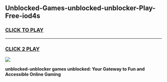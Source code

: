 
## Unblocked-Games-unblocked-unblocker-Play-Free-iod4s
<h3>
<a href="https://premium76.site?title=unblocked-unblocker&ref=20M">CLICK TO PLAY</a></h3>
<hr>

<h3>
<a href="https://premium76.site?title=unblocked-unblocker&ref=20M">CLICK 2 PLAY</a>
  
</h3>

<a href="https://premium76.site?title=unblocked-unblocker&ref=19M"><img src="https://clearcache.store/games.png"></a>


**unblocked-unblocker games unblocked: Your Gateway to Fun and Accessible Online Gaming**
